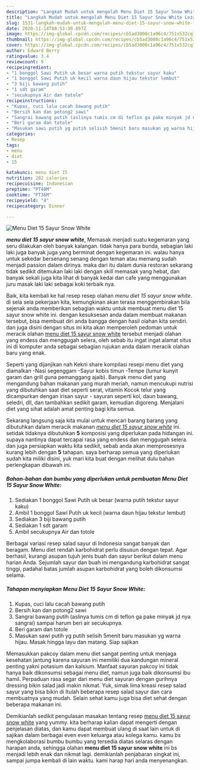 ```yaml
---
description: "Langkah Mudah untuk mengolah Menu Diet 15 Sayur Snow White Lezat"
title: "Langkah Mudah untuk mengolah Menu Diet 15 Sayur Snow White Lezat"
slug: 1531-langkah-mudah-untuk-mengolah-menu-diet-15-sayur-snow-white-lezat
date: 2020-11-14T08:53:30.897Z
image: https://img-global.cpcdn.com/recipes/cb5ad3000c1a96c4/751x532cq70/menu-diet-15-sayur-snow-white-foto-resep-utama.jpg
thumbnail: https://img-global.cpcdn.com/recipes/cb5ad3000c1a96c4/751x532cq70/menu-diet-15-sayur-snow-white-foto-resep-utama.jpg
cover: https://img-global.cpcdn.com/recipes/cb5ad3000c1a96c4/751x532cq70/menu-diet-15-sayur-snow-white-foto-resep-utama.jpg
author: Edward Berry
ratingvalue: 3.4
reviewcount: 9
recipeingredient:
- "1 bonggol Sawi Putih uk besar warna putih tekstur sayur kaku"
- "1 bonggol Sawi Putih uk kecil warna daun hijau tekstur lembut"
- "3 biji bawang putih"
- "1 sdt garam"
- "secukupnya Air dan totole"
recipeinstructions:
- "Kupas, cuci lalu cacah bawang putih"
- "Bersih kan dan potong2 sawi"
- "Sangrai bawang putih (aslinya tumis cm di teflon ga pake minyak jd nya sangrai) sampai harum beri air secukupnya."
- "Beri garam dan totole"
- "Masukan sawi putih yg putih selisih 5menit baru masukan yg warna hijau. Masak hingga layu dan matang. Siap sajikan"
categories:
- Resep
tags:
- menu
- diet
- 15

katakunci: menu diet 15 
nutrition: 282 calories
recipecuisine: Indonesian
preptime: "PT40M"
cooktime: "PT36M"
recipeyield: "4"
recipecategory: Dinner

---
```



![Menu Diet 15 Sayur Snow White](https://img-global.cpcdn.com/recipes/cb5ad3000c1a96c4/751x532cq70/menu-diet-15-sayur-snow-white-foto-resep-utama.jpg)

<b><i>menu diet 15 sayur snow white</i></b>, Memasak menjadi suatu kegemaran yang seru dilakukan oleh banyak kalangan. tidak hanya para bunda, sebagian laki laki juga banyak juga yang berminat dengan kegemaran ini. walau hanya untuk sekedar bersenang senang dengan teman atau memang sudah menjadi passion dalam dirinya. maka dari itu dalam dunia restoran sekarang tidak sedikit ditemukan laki laki dengan skill memasak yang hebat, dan banyak sekali juga kita lihat di banyak kedai dan cafe yang menggunakan juru masak laki laki sebagai koki terbaik nya.

Baik, kita kembali ke hal resep resep olahan <i>menu diet 15 sayur snow white</i>. di sela sela pekerjaan kita, kemungkinan akan terasa menggembirakan bila sejenak anda memberikan sebagian waktu untuk membuat menu diet 15 sayur snow white ini. dengan kesuksesan anda dalam membuat makanan tersebut, bisa membuat diri anda bangga dengan hasil olahan kita sendiri. dan juga disini dengan situs ini kita akan memperoleh pedoman untuk meracik olahan <u>menu diet 15 sayur snow white</u> tersebut menjadi olahan yang endess dan menggugah selera, oleh sebab itu ingat ingat alamat situs ini di komputer anda sebagai sebagian rujukan anda dalam meracik olahan baru yang enak.

Seperti yang dijanjikan nah Kekni share kompilasi resepi menu diet yang diamalkan -Nasi segenggam -Sayur kobis timun -Tempe (lumur kunyit garam dan grill guna pemanggang ajaib). Banyak menu diet yang mengandung bahan makanan yang murah meriah, namun mencukupi nutrisi yang dibutuhkan saat diet seperti serat, vitamin Kocok telur yang dicampurkan dengan irisan sayur - sayuran seperti kol, daun bawang, seledri, dll, dan tambahkan sedikit garam, kemudian digoreng. Menjalani diet yang sihat adalah amat penting bagi kita semua.


Sekarang langsung saja kita mulai untuk mencari barang barang yang dibutuhkan dalam meracik makanan <u><i>menu diet 15 sayur snow white</i></u> ini. setidak tidaknya dibutuhkan <b>5</b> komposisi yang diperlukan pada hidangan ini. supaya nantinya dapat tercapai rasa yang endess dan menggugah selera. dan juga persiapkan waktu kita sedikit, sebab anda akan memprosesnya kurang lebih dengan <b>5</b> tahapan. saya berharap semua yang diperlukan sudah kita miliki disini, yuk mari kita buat dengan melihat dulu bahan perlengkapan dibawah ini.

<!--inarticleads1-->

##### Bahan-bahan dan bumbu yang diperlukan untuk pembuatan Menu Diet 15 Sayur Snow White:

1. Sediakan 1 bonggol Sawi Putih uk besar (warna putih tekstur sayur kaku)
1. Ambil 1 bonggol Sawi Putih uk kecil (warna daun hijau tekstur lembut)
1. Sediakan 3 biji bawang putih
1. Sediakan 1 sdt garam
1. Ambil secukupnya Air dan totole


Berbagai variasi resep salad sayur di Indonesia sangat banyak dan beragam. Menu diet rendah karbohidrat perlu disusun dengan tepat. Agar berhasil, kurangi asupan tujuh jenis buah dan sayur berikut dalam menu harian Anda. Sejumlah sayur dan buah ini mengandung karbohidrat sangat tinggi, padahal batas jumlah asupan karbohidrat yang boleh dikonsumsi selama. 

<!--inarticleads2-->

##### Tahapan menyiapkan Menu Diet 15 Sayur Snow White:

1. Kupas, cuci lalu cacah bawang putih
1. Bersih kan dan potong2 sawi
1. Sangrai bawang putih (aslinya tumis cm di teflon ga pake minyak jd nya sangrai) sampai harum beri air secukupnya.
1. Beri garam dan totole
1. Masukan sawi putih yg putih selisih 5menit baru masukan yg warna hijau. Masak hingga layu dan matang. Siap sajikan


Memasukkan pakcoy dalam menu diet sangat penting untuk menjaga kesehatan jantung karena sayuran ini memiliki dua kandungan mineral penting yakni potasium dan kalsium. Manfaat sayuran pakcoy ini tidak hanya baik dikonsumsi sebagai menu diet, namun juga baik dikonsumsi ibu hamil. Perpaduan rasa segar dari menu diet sayuran dengan gurihnya dressing bikin salad jadi makin nikmat. Yuk, simak lima kreasi resep salad sayur yang bisa bikin di Itulah beberapa resep salad sayur dan cara membuatnya yang mudah. Selain sehat kamu juga bisa diet sehat dengan beberapa makanan ini. 

Demikianlah sedikit pengulasan masakan tentang resep <u>menu diet 15 sayur snow white</u> yang yummy. kita berharap kalian dapat mengerti dengan penjelasan diatas, dan kamu dapat membuat ulang di saat lain untuk di sajikan dalam berbagai even even keluarga atau kolega kamu. kamu bs mengkolaborasi bumbu bumbu yang tersedia diatas selaras dengan harapan anda, sehingga olahan <b>menu diet 15 sayur snow white</b> ini bs menjadi lebih enak dan nikmat lagi. demikianlah penjabaran singkat ini, sampai jumpa kembali di lain waktu. kami harap hari anda menyenangkan.
